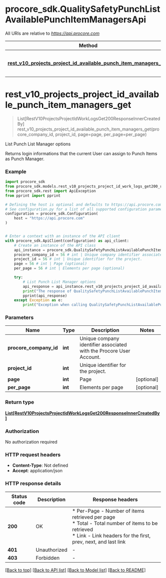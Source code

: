 # procore_sdk.QualitySafetyPunchListAvailablePunchItemManagersApi

All URIs are relative to *https://api.procore.com*

Method | HTTP request | Description
------------- | ------------- | -------------
[**rest_v10_projects_project_id_available_punch_item_managers_get**](QualitySafetyPunchListAvailablePunchItemManagersApi.md#rest_v10_projects_project_id_available_punch_item_managers_get) | **GET** /rest/v1.0/projects/{project_id}/available_punch_item_managers | List Punch List Manager options


# **rest_v10_projects_project_id_available_punch_item_managers_get**
> List[RestV10ProjectsProjectIdWorkLogsGet200ResponseInnerCreatedBy] rest_v10_projects_project_id_available_punch_item_managers_get(procore_company_id, project_id, page=page, per_page=per_page)

List Punch List Manager options

Returns login informations that the current User can assign to Punch Items as Punch Manager.

### Example


```python
import procore_sdk
from procore_sdk.models.rest_v10_projects_project_id_work_logs_get200_response_inner_created_by import RestV10ProjectsProjectIdWorkLogsGet200ResponseInnerCreatedBy
from procore_sdk.rest import ApiException
from pprint import pprint

# Defining the host is optional and defaults to https://api.procore.com
# See configuration.py for a list of all supported configuration parameters.
configuration = procore_sdk.Configuration(
    host = "https://api.procore.com"
)


# Enter a context with an instance of the API client
with procore_sdk.ApiClient(configuration) as api_client:
    # Create an instance of the API class
    api_instance = procore_sdk.QualitySafetyPunchListAvailablePunchItemManagersApi(api_client)
    procore_company_id = 56 # int | Unique company identifier associated with the Procore User Account.
    project_id = 56 # int | Unique identifier for the project.
    page = 56 # int | Page (optional)
    per_page = 56 # int | Elements per page (optional)

    try:
        # List Punch List Manager options
        api_response = api_instance.rest_v10_projects_project_id_available_punch_item_managers_get(procore_company_id, project_id, page=page, per_page=per_page)
        print("The response of QualitySafetyPunchListAvailablePunchItemManagersApi->rest_v10_projects_project_id_available_punch_item_managers_get:\n")
        pprint(api_response)
    except Exception as e:
        print("Exception when calling QualitySafetyPunchListAvailablePunchItemManagersApi->rest_v10_projects_project_id_available_punch_item_managers_get: %s\n" % e)
```



### Parameters


Name | Type | Description  | Notes
------------- | ------------- | ------------- | -------------
 **procore_company_id** | **int**| Unique company identifier associated with the Procore User Account. | 
 **project_id** | **int**| Unique identifier for the project. | 
 **page** | **int**| Page | [optional] 
 **per_page** | **int**| Elements per page | [optional] 

### Return type

[**List[RestV10ProjectsProjectIdWorkLogsGet200ResponseInnerCreatedBy]**](RestV10ProjectsProjectIdWorkLogsGet200ResponseInnerCreatedBy.md)

### Authorization

No authorization required

### HTTP request headers

 - **Content-Type**: Not defined
 - **Accept**: application/json

### HTTP response details

| Status code | Description | Response headers |
|-------------|-------------|------------------|
**200** | OK |  * Per-Page - Number of items retrieved per page <br>  * Total - Total number of items to be retrieved <br>  * Link - Link headers for the first, prev, next, and last link <br>  |
**401** | Unauthorized |  -  |
**403** | Forbidden |  -  |

[[Back to top]](#) [[Back to API list]](../README.md#documentation-for-api-endpoints) [[Back to Model list]](../README.md#documentation-for-models) [[Back to README]](../README.md)

